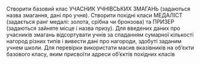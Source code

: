 Створити базовий клас УЧАСНИК УЧНІВСЬКИХ ЗМАГАНЬ
(задаються назва змагання, дані про учня).
Створити похідні класи МЕДАЛІСТ (задається ранг медалі: золота, срібна чи бронзова) 
та ПРИЗЕР (задаються зайняте місце і назва призу). Для введених даних про учасників змагань 
відсортувати учнів за спаданням сумарної кількості нагород різних типів і вивести дані про нагороди, здобуті заданим учнем школи.
Для перевірки використати масив вказівників на об’єкти базового класу, яким присвоїти адреси об’єктів похідних класів
